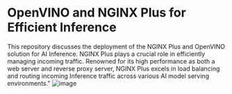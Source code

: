 # OpenVINO and NGINX Plus for Efficient Inference
This repository discusses the deployment of the NGINX Plus and OpenVINO solution for AI Inference. NGINX Plus plays a crucial role in efficiently managing incoming traffic. Renowned for its high performance as both a web server and reverse proxy server, NGINX Plus excels in load balancing and routing incoming Inference traffic across various AI model serving environments."
![image](https://github.com/f5businessdevelopment/F5openVino/assets/13858248/447028cc-8835-42c6-bf4b-2917ae842abd)
